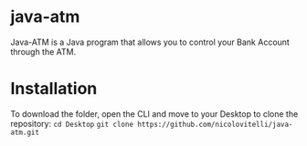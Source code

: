 # java-atm

Java-ATM is a Java program that allows you to control your Bank Account through the ATM.

# Installation

To download the folder, open the CLI and move to your Desktop to clone the repository:
```cd Desktop```
```git clone https://github.com/nicolovitelli/java-atm.git```
